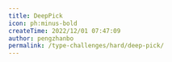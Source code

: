 ```yaml
---
title: DeepPick
icon: ph:minus-bold
createTime: 2022/12/01 07:47:09
author: pengzhanbo
permalink: /type-challenges/hard/deep-pick/
---
```

